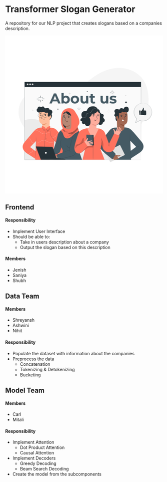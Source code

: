 # Transformer Slogan Generator
A repository for our NLP project that creates slogans based on a companies description.

![Intro Image](./intro-image.png)

## Frontend

#### Responsibility
- Implement User Interface
- Should be able to:
  - Take in users description about a company
  - Output the slogan based on this description
 
#### Members
- Jenish
- Saniya
- Shubh

## Data Team
#### Members
- Shreyansh
- Ashwini
- Nihit

#### Responsibility
- Populate the dataset with information about the companies
- Preprocess the data
  - Concatenation
  - Tokenizing & Detokenizing
  - Bucketing

 
## Model Team
#### Members
- Carl
- Mitali

#### Responsibility
- Implement Attention
  - Dot Product Attention
  - Causal Attention
- Implement Decoders
  - Greedy Decoding
  - Beam Search Decoding
- Create the model from the subcomponents